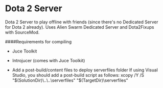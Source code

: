 Dota 2 Server
=============

Dota 2 Server to play offline with friends (since there's no Dedicated Server for Dota 2 already).
Uses Alien Swarm Dedicated Server and Dota2Fixups with SourceMod.

####Requirements for compiling
- Juce Toolkit
- Introjucer (comes with Juce Toolkit)

- Add a post-build/content files to deploy serverfiles folder
  If using Visual Studio, you should add a post-build script as follows:
    xcopy /Y /S "$(SolutionDir)\..\..\serverfiles" "$(TargetDir)\serverfiles\"
